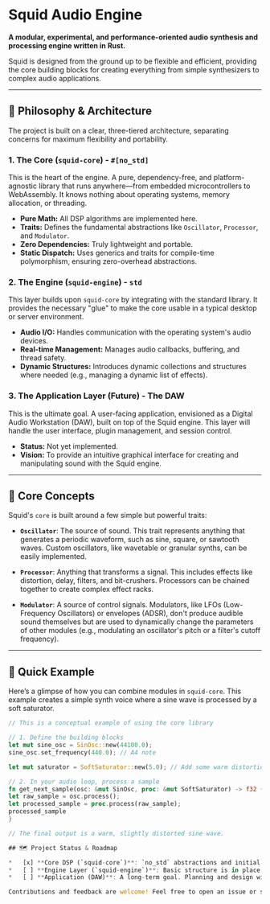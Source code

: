 # Squid Audio Engine

**A modular, experimental, and performance-oriented audio synthesis and processing engine written in Rust.**

Squid is designed from the ground up to be flexible and efficient, providing the core building blocks for creating everything from simple synthesizers to complex audio applications.

---

## 🦀 Philosophy & Architecture

The project is built on a clear, three-tiered architecture, separating concerns for maximum flexibility and portability.

### 1. The Core (`squid-core`) - `#[no_std]`
This is the heart of the engine. A pure, dependency-free, and platform-agnostic library that runs anywhere—from embedded microcontrollers to WebAssembly. It knows nothing about operating systems, memory allocation, or threading.

*   **Pure Math:** All DSP algorithms are implemented here.
*   **Traits:** Defines the fundamental abstractions like `Oscillator`, `Processor`, and `Modulator`.
*   **Zero Dependencies:** Truly lightweight and portable.
*   **Static Dispatch:** Uses generics and traits for compile-time polymorphism, ensuring zero-overhead abstractions.

### 2. The Engine (`squid-engine`) - `std`
This layer builds upon `squid-core` by integrating with the standard library. It provides the necessary "glue" to make the core usable in a typical desktop or server environment.

*   **Audio I/O:** Handles communication with the operating system's audio devices.
*   **Real-time Management:** Manages audio callbacks, buffering, and thread safety.
*   **Dynamic Structures:** Introduces dynamic collections and structures where needed (e.g., managing a dynamic list of effects).

### 3. The Application Layer (Future) - The DAW
This is the ultimate goal. A user-facing application, envisioned as a Digital Audio Workstation (DAW), built on top of the Squid engine. This layer will handle the user interface, plugin management, and session control.

*   **Status:** Not yet implemented.
*   **Vision:** To provide an intuitive graphical interface for creating and manipulating sound with the Squid engine.

---

## 🎹 Core Concepts

Squid's `core` is built around a few simple but powerful traits:

*   **`Oscillator`**: The source of sound. This trait represents anything that generates a periodic waveform, such as sine, square, or sawtooth waves. Custom oscillators, like wavetable or granular synths, can be easily implemented.

*   **`Processor`**: Anything that transforms a signal. This includes effects like distortion, delay, filters, and bit-crushers. Processors can be chained together to create complex effect racks.

*   **`Modulator`**: A source of control signals. Modulators, like LFOs (Low-Frequency Oscillators) or envelopes (ADSR), don't produce audible sound themselves but are used to dynamically change the parameters of other modules (e.g., modulating an oscillator's pitch or a filter's cutoff frequency).

---

## 🚀 Quick Example

Here’s a glimpse of how you can combine modules in `squid-core`. This example creates a simple synth voice where a sine wave is processed by a soft saturator.
```rust
// This is a conceptual example of using the core library

// 1. Define the building blocks
let mut sine_osc = SinOsc::new(44100.0);
sine_osc.set_frequency(440.0); // A4 note

let mut saturator = SoftSaturator::new(5.0); // Add some warm distortion

// 2. In your audio loop, process a sample
fn get_next_sample(osc: &mut SinOsc, proc: &mut SoftSaturator) -> f32 {
let raw_sample = osc.process();
let processed_sample = proc.process(raw_sample);
processed_sample
}

// The final output is a warm, slightly distorted sine wave.

## 🗺️ Project Status & Roadmap

*   [x] **Core DSP (`squid-core`)**: `no_std` abstractions and initial set of modules are complete and functional.
*   [ ] **Engine Layer (`squid-engine`)**: Basic structure is in place, but audio I/O and real-time safety are under active development.
*   [ ] **Application (DAW)**: A long-term goal. Planning and design will begin after the engine layer is stable.

Contributions and feedback are welcome! Feel free to open an issue or submit a pull request.
